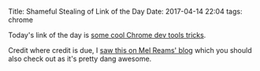 Title: Shameful Stealing of Link of the Day
Date: 2017-04-14 22:04
tags: chrome

Today's link of the day is [some cool Chrome dev tools tricks](https://aboullaite.me/15-must-know-dev-tools-tricks/).

Credit where credit is due, I [saw this on Mel Reams' blog](http://melreams.com/2017/04/link-of-the-day-11/) which you
should also check out as it's pretty dang awesome.
